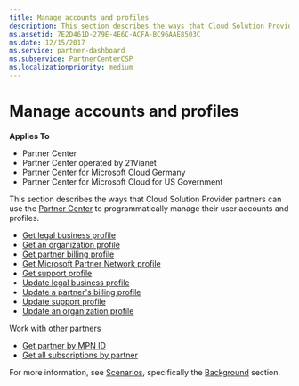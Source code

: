 ```yaml
---
title: Manage accounts and profiles
description: This section describes the ways that Cloud Solution Provider partners can use the Partner Center to programmatically manage their user accounts and profiles.
ms.assetid: 7E2D461D-279E-4E6C-ACFA-BC96AAE8503C
ms.date: 12/15/2017
ms.service: partner-dashboard
ms.subservice: PartnerCenterCSP
ms.localizationpriority: medium
---
```


# Manage accounts and profiles


**Applies To**

- Partner Center
- Partner Center operated by 21Vianet
- Partner Center for Microsoft Cloud Germany
- Partner Center for Microsoft Cloud for US Government

This section describes the ways that Cloud Solution Provider partners can use the [Partner Center](index.md) to programmatically manage their user accounts and profiles.

- [Get legal business profile](get-legal-business-profile.md)
- [Get an organization profile](get-an-organization-profile.md)
- [Get partner billing profile](get-partner-billing-profile.md)
- [Get Microsoft Partner Network profile](get-partner-network-profile.md)
- [Get support profile](get-support-profile.md)
- [Update legal business profile](update-legal-business-profile.md)
- [Update a partner's billing profile](update-partner-billing-profile.md)
- [Update support profile](update-support-profile.md)
- [Update an organization profile](update-an-organization-profile.md)

Work with other partners

- [Get partner by MPN ID](get-partner-by-mpn-id.md)
- [Get all subscriptions by partner](get-all-subscriptions-by-partner.md)

For more information, see [Scenarios](scenarios.md), specifically the [Background](scenarios.md#background) section.